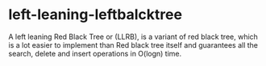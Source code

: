 # left-leaning-leftbalcktree
A left leaning Red Black Tree or (LLRB), is a variant of red black tree, which is a lot easier to implement than Red black tree itself and guarantees all the search, delete and insert operations in O(logn) time.
